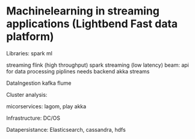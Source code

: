 # Machinelearning in streaming applications (Lightbend Fast data platform)


Libraries:
    spark ml

streaming
 flink (high throughput)
 spark streaming (low latency)
 beam: api for data processing piplines needs backend
 akka streams

DataIngestion
 kafka
 flume

Cluster analysis:

micorservices:
    lagom, play
    akka

Infrastructure:
 DC/OS

Datapersistance:
   Elasticsearch, cassandra, hdfs